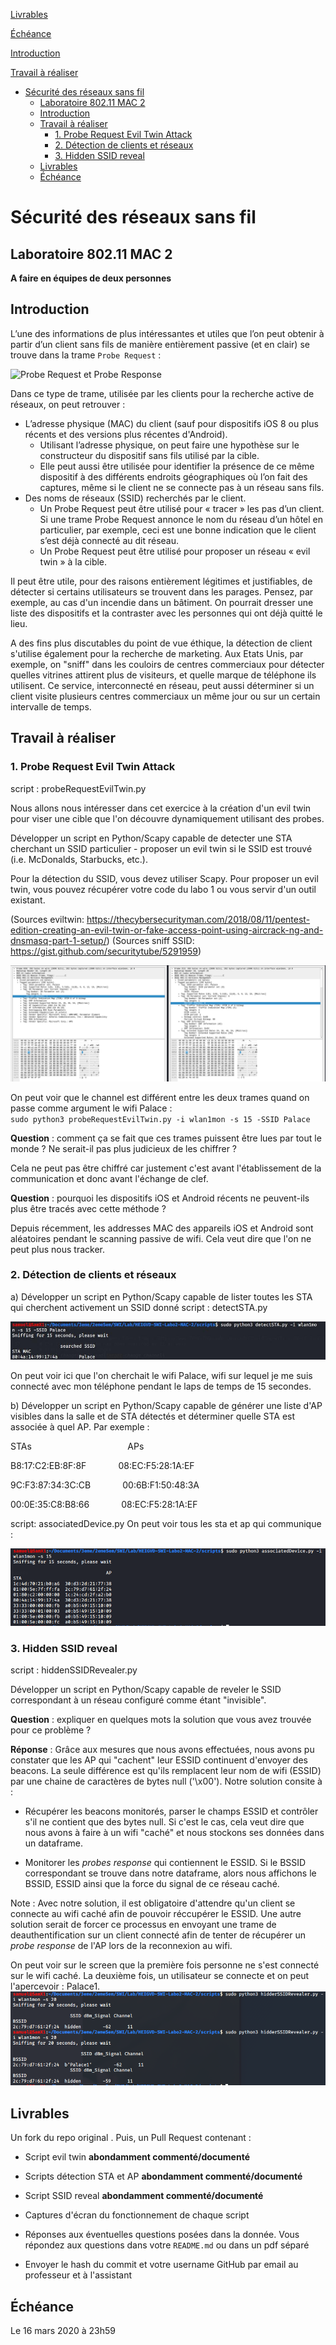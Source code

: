 [Livrables](#livrables)

[Échéance](#échéance)

[Introduction](#introduction)

[Travail à réaliser](#travail-à-réaliser)

- [Sécurité des réseaux sans fil](#s%c3%a9curit%c3%a9-des-r%c3%a9seaux-sans-fil)
  - [Laboratoire 802.11 MAC 2](#laboratoire-80211-mac-2)
  - [Introduction](#introduction)
  - [Travail à réaliser](#travail-%c3%a0-r%c3%a9aliser)
    - [1. Probe Request Evil Twin Attack](#1-probe-request-evil-twin-attack)
    - [2. Détection de clients et réseaux](#2-d%c3%a9tection-de-clients-et-r%c3%a9seaux)
    - [3. Hidden SSID reveal](#3-hidden-ssid-reveal)
  - [Livrables](#livrables)
  - [Échéance](#%c3%89ch%c3%a9ance)

# Sécurité des réseaux sans fil

## Laboratoire 802.11 MAC 2

__A faire en équipes de deux personnes__

## Introduction

L’une des informations de plus intéressantes et utiles que l’on peut obtenir à partir d’un client sans fils de manière entièrement passive (et en clair) se trouve dans la trame ``Probe Request`` :

![Probe Request et Probe Response](images/probes.png)

Dans ce type de trame, utilisée par les clients pour la recherche active de réseaux, on peut retrouver :

* L’adresse physique (MAC) du client (sauf pour dispositifs iOS 8 ou plus récents et des versions plus récentes d'Android).
	* Utilisant l’adresse physique, on peut faire une hypothèse sur le constructeur du dispositif sans fils utilisé par la cible.
	* Elle peut aussi être utilisée pour identifier la présence de ce même dispositif à des différents endroits géographiques où l’on fait des captures, même si le client ne se connecte pas à un réseau sans fils.
* Des noms de réseaux (SSID) recherchés par le client.
	* Un Probe Request peut être utilisé pour « tracer » les pas d’un client. Si une trame Probe Request annonce le nom du réseau d’un hôtel en particulier, par exemple, ceci est une bonne indication que le client s’est déjà connecté au dit réseau.
	* Un Probe Request peut être utilisé pour proposer un réseau « evil twin » à la cible.

Il peut être utile, pour des raisons entièrement légitimes et justifiables, de détecter si certains utilisateurs se trouvent dans les parages. Pensez, par exemple, au cas d'un incendie dans un bâtiment. On pourrait dresser une liste des dispositifs et la contraster avec les personnes qui ont déjà quitté le lieu.

A des fins plus discutables du point de vue éthique, la détection de client s'utilise également pour la recherche de marketing. Aux Etats Unis, par exemple, on "sniff" dans les couloirs de centres commerciaux pour détecter quelles vitrines attirent plus de visiteurs, et quelle marque de téléphone ils utilisent. Ce service, interconnecté en réseau, peut aussi déterminer si un client visite plusieurs centres commerciaux un même jour ou sur un certain intervalle de temps.

## Travail à réaliser

### 1. Probe Request Evil Twin Attack
script : probeRequestEvilTwin.py

Nous allons nous intéresser dans cet exercice à la création d'un evil twin pour viser une cible que l'on découvre dynamiquement utilisant des probes.

Développer un script en Python/Scapy capable de detecter une STA cherchant un SSID particulier - proposer un evil twin si le SSID est trouvé (i.e. McDonalds, Starbucks, etc.).

Pour la détection du SSID, vous devez utiliser Scapy. Pour proposer un evil twin, vous pouvez récupérer votre code du labo 1 ou vous servir d'un outil existant.

(Sources eviltwin: https://thecybersecurityman.com/2018/08/11/pentest-edition-creating-an-evil-twin-or-fake-access-point-using-aircrack-ng-and-dnsmasq-part-1-setup/)
(Sources sniff SSID: https://gist.github.com/securitytube/5291959)

![preuve evil twin](images/probe_evil_twin.png)

On peut voir que le channel est différent entre les deux trames quand on passe comme argument le wifi Palace :  
  `sudo python3 probeRequestEvilTwin.py -i wlan1mon -s 15 -SSID Palace`


__Question__ : comment ça se fait que ces trames puissent être lues par tout le monde ? Ne serait-il pas plus judicieux de les chiffrer ?

Cela ne peut pas être chiffré car justement c'est avant l'établissement de la communication et donc avant l'échange de clef.

__Question__ : pourquoi les dispositifs iOS et Android récents ne peuvent-ils plus être tracés avec cette méthode ?

Depuis récemment, les addresses MAC des appareils iOS et Android sont aléatoires pendant le scanning passive de wifi. Cela veut dire que l'on ne peut plus nous tracker.

### 2. Détection de clients et réseaux

a) Développer un script en Python/Scapy capable de lister toutes les STA qui cherchent activement un SSID donné
script : detectSTA.py

![Preuve detection](images/detectclient_a.png)

On peut voir ici que l'on cherchait le wifi Palace, wifi sur lequel je me suis connecté avec mon téléphone pendant le laps de temps de 15 secondes.

b) Développer un script en Python/Scapy capable de générer une liste d'AP visibles dans la salle et de STA détectés et déterminer quelle STA est associée à quel AP. Par exemple :

STAs &nbsp; &nbsp; &nbsp; &nbsp; &nbsp; &nbsp; &nbsp; &nbsp; &nbsp; &nbsp; &nbsp; &nbsp; &nbsp; &nbsp; &nbsp; &nbsp; &nbsp; &nbsp; &nbsp; APs

B8:17:C2:EB:8F:8F &nbsp; &nbsp; &nbsp; &nbsp; &nbsp; &nbsp; 08:EC:F5:28:1A:EF

9C:F3:87:34:3C:CB &nbsp; &nbsp; &nbsp; &nbsp; &nbsp; &nbsp; 00:6B:F1:50:48:3A

00:0E:35:C8:B8:66 &nbsp; &nbsp; &nbsp; &nbsp; &nbsp; &nbsp; 08:EC:F5:28:1A:EF

script: associatedDevice.py
On peut voir tous les sta et ap qui communique : 

![preuve communication](images/sta_connected_to.png) 

### 3. Hidden SSID reveal
script : hiddenSSIDRevealer.py

Développer un script en Python/Scapy capable de reveler le SSID correspondant à un réseau configuré comme étant "invisible".

__Question__ : expliquer en quelques mots la solution que vous avez trouvée pour ce problème ?

__Réponse__ : Grâce aux mesures que nous avons effectuées, nous avons pu constater que les AP qui "cachent" leur ESSID continuent d'envoyer des beacons. La seule différence est qu'ils remplacent leur nom de wifi (ESSID) par une chaine de caractères de bytes null ('\x00'). Notre solution consite à :
- Récupérer les beacons monitorés, parser le champs ESSID et contrôler s'il ne contient que des bytes null. Si c'est le cas, cela veut dire que nous avons à faire à un wifi "caché" et nous stockons ses données dans un dataframe.

- Monitorer les *probes response* qui contiennent le ESSID. Si le BSSID correspondant se trouve dans notre dataframe, alors nous affichons le BSSID, ESSID ainsi que la force du signal de ce réseau caché.

Note : Avec notre solution, il est obligatoire d'attendre qu'un client se connecte au wifi caché afin de pouvoir réccupérer le ESSID. Une autre solution serait de forcer ce processus en envoyant une trame de deauthentification sur un client connecté afin de tenter de récupérer un *probe response* de l'AP lors de la reconnexion au wifi.

On peut voir sur le screen que la première fois personne ne s'est connecté sur le wifi caché. La deuxième fois, un utilisateur se connecte et on peut l'apercevoir : Palace1.
![Preuve hidden](images/hidden.png)

## Livrables

Un fork du repo original . Puis, un Pull Request contenant :

- Script evil twin __abondamment commenté/documenté__

- Scripts détection STA et AP __abondamment commenté/documenté__

- Script SSID reveal __abondamment commenté/documenté__

- Captures d'écran du fonctionnement de chaque script

-	Réponses aux éventuelles questions posées dans la donnée. Vous répondez aux questions dans votre ```README.md``` ou dans un pdf séparé

-	Envoyer le hash du commit et votre username GitHub par email au professeur et à l'assistant


## Échéance

Le 16 mars 2020 à 23h59
